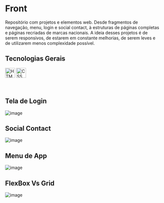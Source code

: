 <h1>Front</h1>
<p>
  Repositório com projetos e elementos web. Desde fragmentos de navegação, menu, login e social contact, à estruturas de páginas completas e páginas recriadas de marcas nacionais. A ideia desses projetos é de serem responsivos, de estarem em constante melhorias, de serem leves e de utilizarem menos complexidade possível.
</p>

<h2>Tecnologias Gerais</h2>
  <span>
    <img height="32" src="https://user-images.githubusercontent.com/124257673/217507243-554f7e9b-9531-4f7c-8fab-98ec2d17c7c8.svg" alt="HTML5"/>
    <img height="32" src="https://user-images.githubusercontent.com/124257673/217507241-e77fa63c-fcac-471a-a3d6-430b76e47f10.svg" alt="CSS"/>
</span>

<br>
<p>&nbsp</p>

<h2>Tela de Login</h2>

![image](https://user-images.githubusercontent.com/124257673/218196449-29eab1fc-d271-4666-8b1a-697a7b897810.png)

<h2>Social Contact</h2>

![image](https://user-images.githubusercontent.com/124257673/218197930-e4584b6f-730d-448e-a9d5-99bb06c403d4.png)

<h2>Menu de App</h2>

![image](https://user-images.githubusercontent.com/124257673/218198141-8f8156e8-e09e-4135-bde0-9d99874b1a56.png)

<h2>FlexBox Vs Grid</h2>

![image](https://user-images.githubusercontent.com/124257673/218198637-c74275f1-8218-4103-99e9-bd1ff2a220ba.png)
